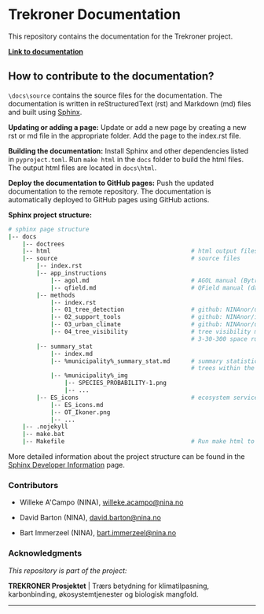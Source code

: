 # Trekroner Documentation

This repository contains the documentation for the Trekroner project.

**[Link to documentation](https://ninanor.github.io/trekroner-docs/html/index.html)**

## How to contribute to the documentation?

`\docs\source` contains the source files for the documentation. The documentation is written in reStructuredText (rst) and Markdown (md) files and built using [Sphinx](https://www.sphinx-doc.org/en/master/).

**Updating or adding a page:**
Update or add a new page by creating a new rst or md file in the appropriate folder. Add the page to the index.rst file.

**Building the documentation:**
Install Sphinx and other dependencies listed in `pyproject.toml`. Run `make html` in the `docs` folder to build the html files. The output html files are located in `docs\html`.

**Deploy the documentation to GitHub pages:**
Push the updated documentation to the remote repository. The documentation is automatically deployed to GitHub pages using GitHub actions.


**Sphinx project structure:**

```bash
# sphinx page structure
|-- docs
    |-- doctrees                                    
    |-- html                                        # html output files  
    |-- source                                      # source files
        |-- index.rst
        |-- app_instructions 
            |-- agol.md                             # AGOL manual (Bytreatlas)
            |-- qfield.md                           # QField manual (data registration app)
        |-- methods
            |-- index.rst
            |-- 01_tree_detection                   # github: NINAnor/urban-tree-detection
            |-- 02_support_tools                    # github: NINAnor/itree-support-tools
            |-- 03_urban_climate                    # github: NINAnor/urban-climate
            |-- 04_tree_visibility                  # tree visibility modelling and
                                                    # 3-30-300 space rule
        |-- summary_stat
            |-- index.md
            |-- %municipality%_summary_stat.md      # summary statistics for the registered
                                                    # trees within the municipalities
            |-- %municipality%_img 
                |-- SPECIES_PROBABILITY-1.png
                |-- ...
        |-- ES_icons                                # ecosystem services icons
            |-- ES_icons.md
            |-- OT_Ikoner.png
            |-- ...
    |-- .nojekyll                                  
    |-- make.bat                                    
    |-- Makefile                                    # Run make html to build the html files
```

More detailed information about the project structure can be found in the [Sphinx Developer Information](https://ninanor.github.io/trekroner-docs/html/methods/sphinx_dev_info.html) page.

### **Contributors**

- Willeke A'Campo (NINA), willeke.acampo@nina.no

- David Barton (NINA), david.barton@nina.no

- Bart Immerzeel (NINA), bart.immerzeel@nina.no

### **Acknowledgments**

*This repository is part of the project:*

**TREKRONER Prosjektet** | Trærs betydning for klimatilpasning, karbonbinding, økosystemtjenester og biologisk mangfold.

----------------
